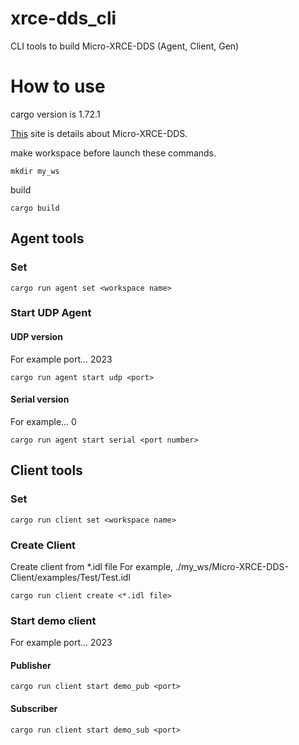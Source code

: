 # xrce-dds_cli
CLI tools to build Micro-XRCE-DDS (Agent, Client, Gen)

# How to use
cargo version is 1.72.1

[This](https://micro-xrce-dds.docs.eprosima.com/en/latest/introduction.html) site is details about Micro-XRCE-DDS.

make workspace before launch these commands. 
```
mkdir my_ws
```
build
```
cargo build
```

## Agent tools
### Set
```
cargo run agent set <workspace name>
```
### Start UDP Agent
#### UDP version
For example port... 2023
```
cargo run agent start udp <port>
```
#### Serial version
For example... 0
```
cargo run agent start serial <port number>
```

## Client tools
### Set
```
cargo run client set <workspace name>
```
### Create Client
Create client from *.idl file
For example, ./my_ws/Micro-XRCE-DDS-Client/examples/Test/Test.idl
```
cargo run client create <*.idl file>
```
### Start demo client
For example port... 2023
#### Publisher
```
cargo run client start demo_pub <port>
```
#### Subscriber
```
cargo run client start demo_sub <port>
```
